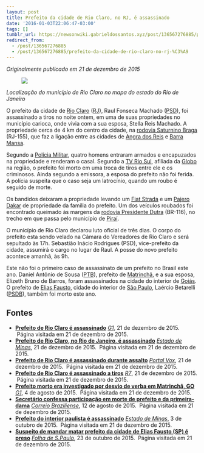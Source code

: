 ```yaml
---
layout: post
title: Prefeito da cidade de Rio Claro, no RJ, é assassinado
date: '2016-01-03T22:06:47-03:00'
tags: []
tumblr_url: https://newsonwiki.gabrieldossantos.xyz/post/136567276885/prefeito-da-cidade-de-rio-claro-no-rj-%C3%A9
redirect_from:
  - /post/136567276885
  - /post/136567276885/prefeito-da-cidade-de-rio-claro-no-rj-%C3%A9
---
```

_Originalmente publicado em 21 de dezembro de 2015_

<figure class="tmblr-full" data-orig-height="1440" data-orig-width="2000"><img src="https://64.media.tumblr.com/0dac0bea00d7037812d228a2f9ac0c33/tumblr_inline_o0er85rk1T1qchs0q_540.png" data-orig-height="1440" data-orig-width="2000"></figure>

_Localização do município de Rio Claro no mapa do estado do Rio de Janeiro_

O prefeito da cidade de [Rio Claro](https://pt.wikipedia.org/wiki/Rio_Claro_%28Rio_de_Janeiro%29 "w:Rio Claro (Rio de Janeiro)") ([RJ](https://pt.wikipedia.org/wiki/Rio_de_Janeiro "w:Rio de Janeiro")), Raul Fonseca Machado ([PSD](https://pt.wikipedia.org/wiki/Partido_Social_Democr%C3%A1tico_%282011%29 "w:Partido Social Democrático (2011)")), foi assassinado a tiros no noite ontem, em uma de suas propriedades no município carioca, onde vivia com a sua esposa, Stella Reis Machado. A propriedade cerca de 4 km do centro da cidade, na [rodovia Saturnino Braga](https://pt.wikipedia.org/wiki/RJ-155 "w:RJ-155") (RJ-155), que faz a ligação entre as cidades de [Angra dos Reis](https://pt.wikipedia.org/wiki/Angra_dos_Reis "w:Angra dos Reis") e [Barra Mansa](https://pt.wikipedia.org/wiki/Barra_Mansa "w:Barra Mansa").

Segundo a [Polícia Militar](https://pt.wikipedia.org/wiki/Pol%C3%ADcia_militar "w:Polícia militar"), quatro homens entraram armados e encapuzados na propriedade e renderam o casal. Segundo a [TV Rio Sul](https://pt.wikipedia.org/wiki/TV_Rio_Sul "w:TV Rio Sul"), afiliada da [Globo](https://pt.wikipedia.org/wiki/Rede_Globo "w:Rede Globo") na região, o prefeito foi morto em uma troca de tiros entre ele e os criminosos. Ainda segundo a emissora, a esposa do prefeito não foi ferida. A polícia suspeita que o caso seja um latrocínio, quando um roubo é seguido de morte.

Os bandidos deixaram a propriedade levando um [Fiat Strada](https://pt.wikipedia.org/wiki/Fiat_Strada "w:Fiat Strada") e um [Pajero Dakar](https://pt.wikipedia.org/wiki/Mitsubishi_Pajero "w:Mitsubishi Pajero") de propriedade da família do prefeito. Um dos veículos roubados foi encontrado queimado às margens da [rodovia Presidente Dutra](https://pt.wikipedia.org/wiki/Rodovia_Presidente_Dutra "w:Rodovia Presidente Dutra") (BR-116), no trecho em que passa pelo município de [Piraí](https://pt.wikipedia.org/wiki/Pira%C3%AD "w:Piraí").

O município de Rio Claro declarou luto oficial de três dias. O corpo do prefeito esta sendo velado na Câmara do Vereadores de Rio Claro e será sepultado às 17h. Sebastião Inácio Rodrigues (PSD), vice-prefeito da cidade, assumirá o cargo no lugar de Raul. A posse do novo prefeito acontece amanhã, às 9h.

Este não foi o primeiro caso de assassinato de um prefeito no Brasil este ano. Daniel Antônio de Sousa ([PTB](https://pt.wikipedia.org/wiki/Partido_Trabalhista_Brasileiro "w:Partido Trabalhista Brasileiro")), prefeito de [Matrinchã](https://pt.wikipedia.org/wiki/Matrinch%C3%A3 "w:Matrinchã"), e a sua esposa, Elizeth Bruno de Barros, foram assassinados na cidade do interior de [Goiás](https://pt.wikipedia.org/wiki/Goi%C3%A1s "w:Goiás"). O prefeito de [Elias Fausto](https://pt.wikipedia.org/wiki/Elias_Fausto "w:Elias Fausto"), cidade do interior de [São Paulo](https://pt.wikipedia.org/wiki/S%C3%A3o_Paulo "w:São Paulo"), Laércio Betarelli ([PSDB](https://pt.wikipedia.org/wiki/Partido_da_Social_Democracia_Brasileira "w:Partido da Social Democracia Brasileira")), também foi morto este ano.

## Fontes

- **[Prefeito de Rio Claro é assassinado](http://g1.globo.com/rj/sul-do-rio-costa-verde/noticia/2015/12/prefeito-de-rio-claro-rj-e-assassinado.html)** _[G1](https://pt.wikipedia.org/wiki/G1 "w:G1")_, 21 de dezembro de 2015. &nbsp;Página visitada em 21 de dezembro de 2015.
- **[Prefeito de Rio Claro, no Rio de Janeiro, é assassinado](http://www.em.com.br/app/noticia/nacional/2015/12/21/interna_nacional,719189/prefeito-de-rio-claro-no-rio-de-janeiro-e-assassinado.shtml)** _[Estado de Minas](https://pt.wikipedia.org/wiki/Estado_de_Minas "w:Estado de Minas")_, 21 de dezembro de 2015. &nbsp;Página visitada em 21 de dezembro de 2015.
- **[Prefeito de Rio Claro é assassinado durante assalto](http://noticias.portalvox.com/rio-de-janeiro/2015/12/prefeito-de-rio-claro-e-assassinado-durante-assalto.html)** _[Portal Vox](https://pt.wikipedia.org/wiki/Portal_Vox "w:Portal Vox")_, 21 de dezembro de 2015. &nbsp;Página visitada em 21 de dezembro de 2015.
- **[Prefeito de Rio Claro é assassinado a tiros](http://noticias.r7.com/rio-de-janeiro/prefeito-de-rio-claro-e-assassinado-a-tiros-21122015)** _[R7](https://pt.wikipedia.org/wiki/R7 "w:R7")_, 21 de dezembro de 2015. &nbsp;Página visitada em 21 de dezembro de 2015.
- **[Prefeito morto era investigado por desvio de verba em Matrinchã, GO](http://g1.globo.com/goias/noticia/2015/08/prefeito-morto-era-investigado-por-desvio-de-verba-em-matrincha-go.html)** _[G1](https://pt.wikipedia.org/wiki/G1 "w:G1")_, 4 de agosto de 2015. &nbsp;Página visitada em 21 de dezembro de 2015.
- **[Secretário confessa participação em morte de prefeito e da primeira-dama](http://www.correiobraziliense.com.br/app/noticia/cidades/2015/08/12/interna_cidadesdf,494280/secretario-municipal-confessa-participacao-em-morte-de-prefeito-e-da-p.shtml)** _[Correio Braziliense](https://pt.wikipedia.org/wiki/Correio_Braziliense "w:Correio Braziliense")_, 12 de agosto de 2015. &nbsp;Página visitada em 21 de dezembro de 2015.
- **[Prefeito do interior paulista é assassinado](http://www.em.com.br/app/noticia/politica/2015/10/03/interna_politica,694407/prefeito-do-interior-paulista-e-assassinado.shtml)** _[Estado de Minas](https://pt.wikipedia.org/wiki/Estado_de_Minas "w:Estado de Minas")_, 3 de outubro de 2015. &nbsp;Página visitada em 21 de dezembro de 2015.
- **[Suspeito de mandar matar prefeito da cidade de Elias Fausto (SP) é preso](http://www1.folha.uol.com.br/poder/2015/10/1697798-suspeito-de-mandar-matar-prefeito-da-cidade-de-elias-fausto-sp-e-preso.shtml)** _[Folha de S.Paulo](https://pt.wikipedia.org/wiki/Folha_de_S.Paulo "w:Folha de S.Paulo")_, 23 de outubro de 2015. &nbsp;Página visitada em 21 de dezembro de 2015.
